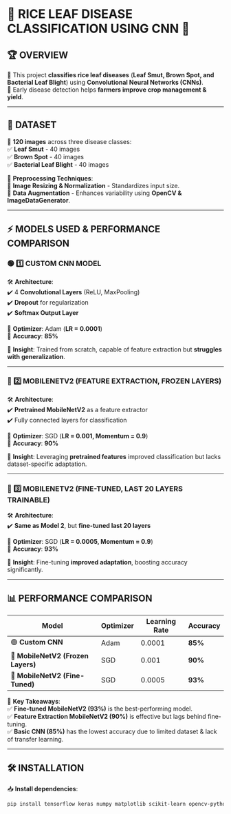 # 🌾 RICE LEAF DISEASE CLASSIFICATION USING CNN 🌾

## 🏆 OVERVIEW  
🚀 This project **classifies rice leaf diseases** (**Leaf Smut, Brown Spot, and Bacterial Leaf Blight**) using **Convolutional Neural Networks (CNNs)**.  
🌱 Early disease detection helps **farmers improve crop management & yield**.

---

## 📂 DATASET  
📸 **120 images** across three disease classes:  
✅ **Leaf Smut** - 40 images  
✅ **Brown Spot** - 40 images  
✅ **Bacterial Leaf Blight** - 40 images  

📌 **Preprocessing Techniques**:  
🔹 **Image Resizing & Normalization** - Standardizes input size.  
🔹 **Data Augmentation** - Enhances variability using **OpenCV & ImageDataGenerator**.

---

## ⚡ MODELS USED & PERFORMANCE COMPARISON  

### 🟢 **1️⃣ CUSTOM CNN MODEL**  
🛠 **Architecture**:  
✔️ 4 **Convolutional Layers** (ReLU, MaxPooling)  
✔️ **Dropout** for regularization  
✔️ **Softmax Output Layer**  

🔹 **Optimizer**: Adam (**LR = 0.0001**)  
🎯 **Accuracy**: **85%**  

📌 **Insight**: Trained from scratch, capable of feature extraction but **struggles with generalization**.  

---

### 🔵 **2️⃣ MOBILENETV2 (FEATURE EXTRACTION, FROZEN LAYERS)**  
🛠 **Architecture**:  
✔️ **Pretrained MobileNetV2** as a feature extractor  
✔️ Fully connected layers for classification  

🔹 **Optimizer**: SGD (**LR = 0.001, Momentum = 0.9**)  
🎯 **Accuracy**: **90%**  

📌 **Insight**: Leveraging **pretrained features** improved classification but lacks dataset-specific adaptation.  

---

### 🔴 **3️⃣ MOBILENETV2 (FINE-TUNED, LAST 20 LAYERS TRAINABLE)**  
🛠 **Architecture**:  
✔️ **Same as Model 2**, but **fine-tuned last 20 layers**  

🔹 **Optimizer**: SGD (**LR = 0.0005, Momentum = 0.9**)  
🎯 **Accuracy**: **93%**  

📌 **Insight**: Fine-tuning **improved adaptation**, boosting accuracy significantly.  

---

## 📊 PERFORMANCE COMPARISON  
| Model | Optimizer | Learning Rate | Accuracy |
|--------|-----------|--------------|-----------|
| 🟢 **Custom CNN** | Adam | 0.0001 | **85%** |
| 🔵 **MobileNetV2 (Frozen Layers)** | SGD | 0.001 | **90%** |
| 🔴 **MobileNetV2 (Fine-Tuned)** | SGD | 0.0005 | **93%** |

📌 **Key Takeaways**:  
✅ **Fine-tuned MobileNetV2 (93%)** is the best-performing model.  
✅ **Feature Extraction MobileNetV2 (90%)** is effective but lags behind fine-tuning.  
✅ **Basic CNN (85%)** has the lowest accuracy due to limited dataset & lack of transfer learning.

---

## 🛠 INSTALLATION  
📥 **Install dependencies**:  
```bash
pip install tensorflow keras numpy matplotlib scikit-learn opencv-python
